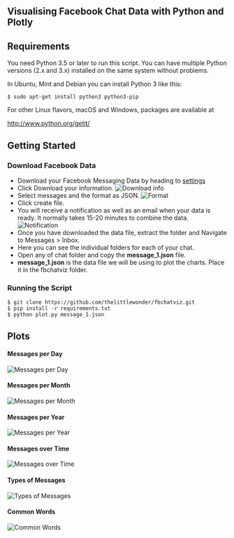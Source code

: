 ## Visualising Facebook Chat Data with Python and Plotly

Requirements
------------

You need Python 3.5 or later to run this script.  You can have multiple Python
versions (2.x and 3.x) installed on the same system without problems.

In Ubuntu, Mint and Debian you can install Python 3 like this:

    $ sudo apt-get install python3 python3-pip

For other Linux flavors, macOS and Windows, packages are available at

  http://www.python.org/getit/


Getting Started
------------
### Download Facebook Data 
- Download your Facebook Messaging Data by heading to [settings](https://www.facebook.com/settings?tab=your_facebook_information)
- Click Download your information.
![Download info](https://github.com/thelittlewonder/fbchatviz/raw/master/images/Readme/Readme_1.png)
- Select messages and the format as JSON.
![Format](https://github.com/thelittlewonder/fbchatviz/raw/master/images/Readme/Readme_2.png)
- Click create file.
- You will receive a notification as well as an email when your data is ready. It normally takes 15-20 minutes to combine the data.
![Notification](https://github.com/thelittlewonder/fbchatviz/raw/master/images/Readme/Readme_3.png)
- Once you have downloaded the data file, extract the folder and Navigate to Messages > Inbox.
- Here you can see the individual folders for each of your chat.
- Open any of chat folder and copy the **message_1.json** file.
- **message_1.json** is the data file we will be using to plot the charts. Place it in the fbchatviz folder. 

### Running the Script

    $ git clone https://github.com/thelittlewonder/fbchatviz.git
    $ pip install -r requirements.txt
    $ python plot.py message_1.json
    
Plots
------------
#### Messages per Day
![Messages per Day](https://github.com/thelittlewonder/fbchatviz/raw/master/images/Readme/Day-Wise-Comparison.png)


#### Messages per Month
![Messages per Month](https://github.com/thelittlewonder/fbchatviz/raw/master/images/Readme/Month-Wise-Comparison.png)

#### Messages per Year
![Messages per Year](https://github.com/thelittlewonder/fbchatviz/raw/master/images/Readme/Year-Wise-Comparison.png)

#### Messages over Time
![Messages over Time](https://github.com/thelittlewonder/fbchatviz/raw/master/images/Readme/Frequency-of-Messages-over-time.png)

#### Types of Messages
![Types of Messages](https://github.com/thelittlewonder/fbchatviz/raw/master/images/Readme/Types-of-Messages.png)

#### Common Words
![Common Words](https://github.com/thelittlewonder/fbchatviz/raw/master/images/Readme/Common-Words.png)
